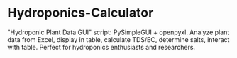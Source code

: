 # Hydroponics-Calculator
 "Hydroponic Plant Data GUI" script: PySimpleGUI + openpyxl. Analyze plant data from Excel, display in table, calculate TDS/EC, determine salts, interact with table. Perfect for hydroponics enthusiasts and researchers.
